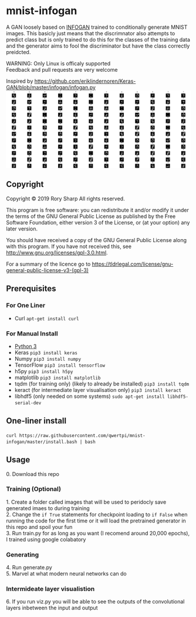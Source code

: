 # mnist-infogan
A GAN loosely based on [INFOGAN](https://arxiv.org/abs/1606.03657) trained to conditionally generate MNIST images. This basicly just means that the discrimnator also attempts to predict class but is only trained to do this for the classes of the training data and the generator aims to fool the discriminator but have the class correctly preidcted.

WARNING: Only Linux is officaly supported  
Feedback and pull requests are very welcome

Inspired by https://github.com/eriklindernoren/Keras-GAN/blob/master/infogan/infogan.py  
![Example output](output.png?raw=true "Example output")  
## Copyright
Copyright © 2019  Rory Sharp All rights reserved.

This program is free software: you can redistribute it and/or modify
it under the terms of the GNU General Public License as published by
the Free Software Foundation, either version 3 of the License, or
(at your option) any later version.

You should have received a copy of the GNU General Public License
along with this program.  If you have not received this, see <http://www.gnu.org/licenses/gpl-3.0.html>.

For a summary of the licence go to https://tldrlegal.com/license/gnu-general-public-license-v3-(gpl-3)

## Prerequisites
### For One Liner
* Curl `apt-get install curl`
### For Manual Install
* [Python 3](https://www.python.org/downloads/)
* Keras `pip3 install keras`
* Numpy `pip3 install numpy`
* TensorFlow `pip3 install tensorflow`
* h5py `pip3 install h5py`
* matplotlib `pip3 install matplotlib`
* tqdm (for training only) (likely to already be installed) `pip3 install tqdm`
* keract (for intermediate layer visualisation only) `pip3 install keract`
* libhdf5 (only needed on some systems) `sudo apt-get install libhdf5-serial-dev`

## One-liner install
`curl https://raw.githubusercontent.com/qwertpi/mnist-infogan/master/install.bash | bash`
## Usage
0\. Download this repo  
### Training (Optional)
1\. Create a folder called images that will be used to peridocly save generated imaes to during training  
2\. Change the `if True` statements for checkpoint loading to `if False` when running the code for the first time or it will load the pretrained generator in this repo and spoil your fun  
3\. Run train.py for as long as you want (I recomend around 20,000 epochs), I trained using google colabatory  
### Generating
4\. Run generate.py  
5\. Marvel at what modern neural networks can do  
### Intermideate layer visualistion
6\. If you run viz.py you will be able to see the outputs of the convolutional layers inbetween the input and output
